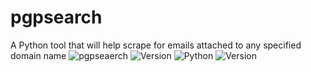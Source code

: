 # pgpsearch
A Python tool that will help scrape for emails attached to any specified domain name
![pgpseaerch](https://img.shields.io/github/license/kathuluman/pgpseaerch?color=blue&style=for-the-badge) ![Version](https://img.shields.io/github/v/tag/kathuluman/pgpseaerch?color=blue&style=for-the-badge)
![Python](https://img.shields.io/badge/Python-3.x-blue?style=for-the-badge&logo=python&logoColor=white)
![Version](https://img.shields.io/badge/version-3.0.0-green?style=for-the-badge)

